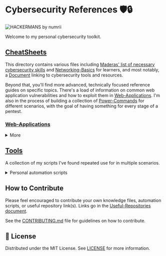 # Cybersecurity References 🛡️🔒

![HACKERMANS by numrii](https://cdn.betterttv.net/emote/5b490e73cf46791f8491f6f4/3x.webp)

Welcome to my personal cybersecurity toolkit.

## [CheatSheets](./CheatSheets)

This directory contains various files including [Maderas' list of necessary cybersecurity skills](./CheatSheets/Get_Started-MaderasSecurityArsenal.md "Maderas Security Arsenal") and [Networking-Basics](./CheatSheets/Networking-Basics/) for learners, and most notably, a [Document](./CheatSheets/Useful-Repositories.md "Tools and Resources") linking to cybersecurity tools and resources. 

Beyond that, you'll find more advanced, technically focused reference guides on specific topics. There's a load of information on common web application vulnerabilities and how to exploit them in [Web-Applications](./CheatSheets/Web-Applications/). I'm also in the process of building a collection of [Power-Commands](./CheatSheets/Power-Commands/) for different scenarios, with the goal of having something for every stage of a pentest.

### [Web-Applications](./CheatSheets/Web-Applications/)
<details><summary>More</summary>
Documents regarding common web application vulnerabilities, including the OWASP Top Ten. Each with code examples or injection payloads. <a href="./CheatSheets/Web-Applications/XSS.md">XSS</a>, <a href="./CheatSheets/Web-Applications/SSRF_bypassFilters.md">SSRF</a>, and <a href="./CheatSheets/Web-Applications/CORS.md">CORS</a> are just a few examples. The <a href="./CheatSheets/Web-Applications/WebApp-ExploitsChecklist.pdf">WebApp Exploit Checklist</a> is a great visual reference.
</details>

## [Tools](./Tools)

A collection of my scripts I've found repeated use for in multiple scenarios.

<details><summary>Personal automation scripts</summary>

[`extract_video_audio.py`](./Tools/extract_video_audio.py): CLI tool that creates an MP3 audio file from a MP4 file, or files in a directory.

[`firewall_rules.py`](./Tools/firewall_rules.py): CLI tool that optionally accepts a URL as an argument to download a CSV list of known problematic IP addresses and create block rules for Windows Firewall or `iptables` for Linux. 

> The default URL downloads the "Botnet C2 Indicators of Compromise (IOCs)" from FEODOtracker, which contains "information on tracked botnet c2s but also IP addresses that were acting as a botnet C2 within the **past 30 days**."

[`hashfile_validator.py`](./Tools/hashfile_validator.py): A CLI tool that automatically detects and validates cryptographic hash checksums against files. It supports MD5, SHA1, SHA256, SHA384, and SHA512, with optional JSON output and additional file information. The tool uses Windows' built-in Certutil for hash calculation.

[`https_ngrok_config.yml`](./Tools/https_ngrok_config.yml): A sample configuration file that starts an Ngrok HTTPS endpoint w/ OAuth support.

[`regex_generator.py`](./Tools/RegexGenerator.py): Generates regex patterns to detect keyword variations, including obfuscated and evasive text, for precise matching.

[`repo_structure_visualizer.py`](./Tools/repo_structure_visualizer.py): A Python script that automatically generates an interactive HTML navigation interface for a GitHub repository's directory structure. Adaptable for any repository.

[`Reset-DockerWslIntergration.ps1`](./Tools/Reset-DockerWslIntegration.ps1): PowerShell script that stops Docker Desktop, Stops WSL, and Unregisters the Docker Destop data.

</details>

## How to Contribute

Please feel encouraged to contribute your own knowledge files, automation scripts, or useful repository link(s). Links go in the [Useful-Repositories document](./CheatSheets/Useful-Repositories.md).

See the [CONTRIBUTING.md](CONTRIBUTING.md) file for guidelines on how to contribute.

## 📜 License

Distributed under the MIT License. See [LICENSE](./LICENSE) for more information.
